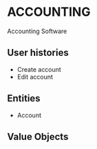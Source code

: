 ACCOUNTING
==========

Accounting Software

User histories
--------------
* Create account
* Edit account

Entities
--------
* Account

Value Objects
-------------
